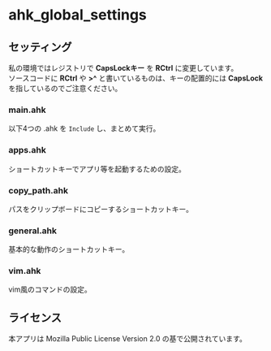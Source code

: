 # ahk_global_settings

## セッティング

私の環境ではレジストリで **CapsLockキー** を **RCtrl** に変更しています。  
ソースコードに **RCtrl** や **>^** と書いているものは、キーの配置的には **CapsLock** を指しているのでご注意ください。

### main.ahk

以下4つの .ahk を `Include` し、まとめて実行。

### apps.ahk

ショートカットキーでアプリ等を起動するための設定。

### copy_path.ahk

パスをクリップボードにコピーするショートカットキー。

### general.ahk

基本的な動作のショートカットキー。

### vim.ahk

vim風のコマンドの設定。

## ライセンス

本アプリは Mozilla Public License Version 2.0 の基で公開されています。
